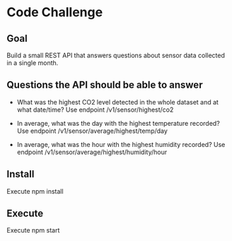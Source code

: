 # Code Challenge

## Goal

Build a small REST API that answers questions about sensor data collected in a single month.

## Questions the API should be able to answer

- What was the highest CO2 level detected in the whole dataset and at what date/time?
  Use endpoint /v1/sensor/highest/co2

- In average, what was the day with the highest temperature recorded?
  Use endpoint /v1/sensor/average/highest/temp/day
- In average, what was the hour with the highest humidity recorded?
  Use endpoint /v1/sensor/average/highest/humidity/hour

## Install
Execute npm install


## Execute
Execute npm start
